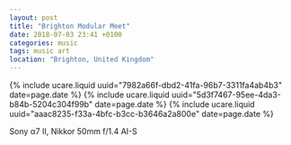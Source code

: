 ```yaml
---
layout: post
title: "Brighton Modular Meet"
date: 2018-07-03 23:41 +0100
categories: music
tags: music art
location: "Brighton, United Kingdom"
---
```


{% include ucare.liquid uuid="7982a66f-dbd2-41fa-96b7-3311fa4ab4b3" date=page.date %}
{% include ucare.liquid uuid="5d3f7467-95ee-4da3-b84b-5204c304f99b" date=page.date %}
{% include ucare.liquid uuid="aaac8235-f33a-4bfc-b3cc-b3646a2a800e" date=page.date %}

Sony α7 II, Nikkor 50mm f/1.4 AI-S